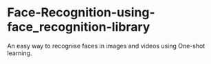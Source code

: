 # Face-Recognition-using-face_recognition-library
An easy way to recognise faces in images and videos using One-shot learning.

